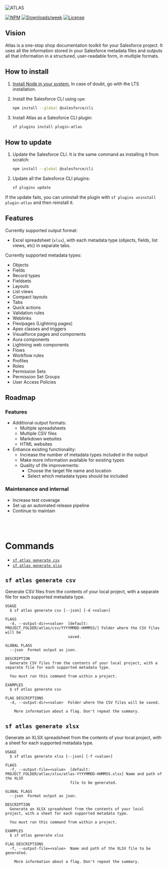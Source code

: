 ![ATLAS](https://github.com/catalandres/plugin-atlas/assets/1649037/66844dc5-23f3-4a4e-bd12-b80f5421f710)

[![NPM](https://img.shields.io/npm/v/plugin-atlas.svg?label=plugin-atlas)](https://www.npmjs.com/package/plugin-atlas) [![Downloads/week](https://img.shields.io/npm/dw/plugin-atlas.svg)](https://npmjs.org/package/plugin-atlas) [![License](https://img.shields.io/badge/License-BSD%203--Clause-brightgreen.svg)](https://raw.githubusercontent.com/salesforcecli/plugin-documentation/main/LICENSE.txt)

<!-- tocstop -->

## Vision

Atlas is a one-stop shop documentation toolkit for your Salesforce project. It uses all the information stored in your Salesforce metadata files and outputs all that information in a structured, user-readable form, in multiple formats.

## How to install

1. [Install Node in your system.](https://nodejs.org/en) In case of doubt, go with the LTS installation.

1. Install the Salesforce CLI using `npm`:

   ```bash
   npm install --global @salesforce/cli
   ```

1. Install Atlas as a Salesforce CLI plugin:

   ```bash
   sf plugins install plugin-atlas
   ```

## How to update

1. Update the Salesforce CLI. It is the same command as installing it from scratch:

   ```bash
   npm install --global @salesforce/cli
   ```

1. Update all the Salesforce CLI plugins:

   ```bash
   sf plugins update
   ```

If the update fails, you can uninstall the plugin with `sf plugins uninstall plugin-atlas` and then reinstall it.

## Features

Currently supported output format:

- Excel spreadsheet (`xlsx`), with each metadata type (objects, fields, list views, etc) in separate tabs.

Currently supported metadata types:

- Objects
- Fields
- Record types
- Fieldsets
- Layouts
- List views
- Compact layouts
- Tabs
- Quick actions
- Validation rules
- Weblinks
- Flexipages (Lightning pages)
- Apex classes and triggers
- Visualforce pages and components
- Aura components
- Lightning web components
- Flows
- Workflow rules
- Profiles
- Roles
- Permission Sets
- Permission Set Groups
- User Access Policies

## Roadmap

### Features

- Additional output formats:
  - Multiple spreadsheets
  - Multiple CSV files
  - Markdown websites
  - HTML websites
- Enhance existing functionality:
  - Increase the number of metadata types included in the output
  - Make more information available for existing types
  - Quality of life improvements:
    - Choose the target file name and location
    - Select which metadata types should be included

### Maintenance and internal

- Increase test coverage
- Set up an automated release pipeline
- Continue to maintain

<br/><br/>

# Commands

<!-- commands -->

- [`sf atlas generate csv`](#sf-atlas-generate-csv)
- [`sf atlas generate xlsx`](#sf-atlas-generate-xlsx)

## `sf atlas generate csv`

Generate CSV files from the contents of your local project, with a separate file for each supported metadata type.

```
USAGE
  $ sf atlas generate csv [--json] [-d <value>]

FLAGS
  -d, --output-dir=<value>  [default: PROJECT_FOLDER/atlas/csv/YYYYMMDD-HHMMSS/] Folder where the CSV files will be
                            saved.

GLOBAL FLAGS
  --json  Format output as json.

DESCRIPTION
  Generate CSV files from the contents of your local project, with a separate file for each supported metadata type.

  You must run this command from within a project.

EXAMPLES
  $ sf atlas generate csv

FLAG DESCRIPTIONS
  -d, --output-dir=<value>  Folder where the CSV files will be saved.

    More information about a flag. Don't repeat the summary.
```

## `sf atlas generate xlsx`

Generate an XLSX spreadsheet from the contents of your local project, with a sheet for each supported metadata type.

```
USAGE
  $ sf atlas generate xlsx [--json] [-f <value>]

FLAGS
  -f, --output-file=<value>  [default: PROJECT_FOLDER/atlas/xlsx/atlas-YYYYMMDD-HHMMSS.xlsx] Name and path of the XLSX
                             file to be generated.

GLOBAL FLAGS
  --json  Format output as json.

DESCRIPTION
  Generate an XLSX spreadsheet from the contents of your local project, with a sheet for each supported metadata type.

  You must run this command from within a project.

EXAMPLES
  $ sf atlas generate xlsx

FLAG DESCRIPTIONS
  -f, --output-file=<value>  Name and path of the XLSX file to be generated.

    More information about a flag. Don't repeat the summary.
```

<!-- commandsstop -->
